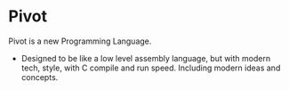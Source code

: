 # Pivot
 Pivot is a new Programming Language.
 
* Designed to be like a low level assembly language,
 but with modern tech, style, with C compile and run speed.
 Including modern ideas and concepts.
